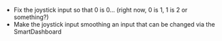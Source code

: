 * Fix the joystick input so that 0 is 0... (right now, 0 is 1, 1 is 2 or something?)
* Make the joystick input smoothing an input that can be changed via the SmartDashboard